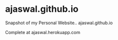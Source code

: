 ajaswal.github.io
=================

Snapshot of my Personal Website.. ajaswal.github.io

Complete at <a>ajaswal.herokuapp.com</a>
